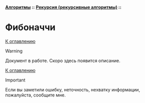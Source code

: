 **[Алгоритмы](../../README.md#algorithms) ::** 
**[Рекурсия (рекурсивные алгоритмы)](../../README.md#algorithms-recursion) ::**
# Фибоначчи

<!--

-->

[К оглавлению](../../README.md#algorithms-recursion)

> [!WARNING]
> Документ в работе. Скоро здесь появится описание.

[К оглавлению](../../README.md#algorithms-recursion)

> [!IMPORTANT]
> Если вы заметили ошибку, неточность, нехватку информации, пожалуйста, сообщите мне.
